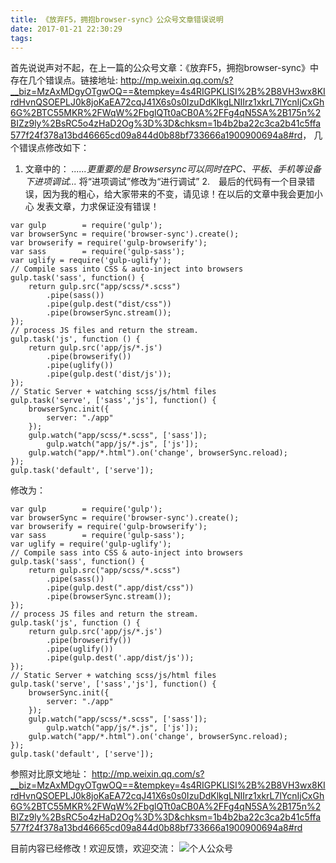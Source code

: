 ```yaml
---
title: 《放弃F5，拥抱browser-sync》公众号文章错误说明
date: 2017-01-21 22:30:29
tags:
---
```


首先说说声对不起，在上一篇的公众号文章：《放弃F5，拥抱browser-sync》中存在几个错误点。链接地址:
<http://mp.weixin.qq.com/s?__biz=MzAxMDgyOTgwOQ==&tempkey=4s4RIGPKLlSI%2B%2B8VH3wx8KIrdHvnQSOEPLJ0k8joKaEA72cqJ41X6s0s0IzuDdKlkgLNIIrz1xkrL7lYcnIjCxGh6G%2BTC55MKR%2FWqW%2FbglQTt0aCB0A%2FFg4qN5SA%2B175n%2BIZz9ly%2BsRC5o4zHaD2Og%3D%3D&chksm=1b4b2ba22c3ca2b41c5ffa577f24f378a13bd46665cd09a844d0b88bf733666a1900900694a8#rd>，
几个错误点修改如下：
1. 文章中的：
*......更重要的是 Browsersync可以同时在PC、平板、手机等设备下进项调试...*
将“进项调试”修改为“进行调试”
2.　最后的代码有一个目录错误，因为我的粗心，给大家带来的不变，请见谅！在以后的文章中我会更加小心
发表文章，力求保证没有错误！
```
var gulp        = require('gulp');
var browserSync = require('browser-sync').create();
var browserify = require('gulp-browserify');
var sass        = require('gulp-sass');
var uglify = require('gulp-uglify');
// Compile sass into CSS & auto-inject into browsers
gulp.task('sass', function() {
    return gulp.src("app/scss/*.scss")
        .pipe(sass())
        .pipe(gulp.dest("dist/css"))
        .pipe(browserSync.stream());
});
// process JS files and return the stream.
gulp.task('js', function () {
    return gulp.src('app/js/*.js')
        .pipe(browserify())
        .pipe(uglify())
        .pipe(gulp.dest('dist/js'));
});
// Static Server + watching scss/js/html files
gulp.task('serve', ['sass','js'], function() {
    browserSync.init({
        server: "./app"
    });
    gulp.watch("app/scss/*.scss", ['sass']);
        gulp.watch("app/js/*.js", ['js']);
    gulp.watch("app/*.html").on('change', browserSync.reload);
});
gulp.task('default', ['serve']);
```
修改为：
```
var gulp        = require('gulp');
var browserSync = require('browser-sync').create();
var browserify = require('gulp-browserify');
var sass        = require('gulp-sass');
var uglify = require('gulp-uglify');
// Compile sass into CSS & auto-inject into browsers
gulp.task('sass', function() {
    return gulp.src("app/scss/*.scss")
        .pipe(sass())
        .pipe(gulp.dest(".app/dist/css"))
        .pipe(browserSync.stream());
});
// process JS files and return the stream.
gulp.task('js', function () {
    return gulp.src('app/js/*.js')
        .pipe(browserify())
        .pipe(uglify())
        .pipe(gulp.dest('.app/dist/js'));
});
// Static Server + watching scss/js/html files
gulp.task('serve', ['sass','js'], function() {
    browserSync.init({
        server: "./app"
    });
    gulp.watch("app/scss/*.scss", ['sass']);
        gulp.watch("app/js/*.js", ['js']);
    gulp.watch("app/*.html").on('change', browserSync.reload);
});
gulp.task('default', ['serve']);
```
参照对比原文地址：
http://mp.weixin.qq.com/s?__biz=MzAxMDgyOTgwOQ==&tempkey=4s4RIGPKLlSI%2B%2B8VH3wx8KIrdHvnQSOEPLJ0k8joKaEA72cqJ41X6s0s0IzuDdKlkgLNIIrz1xkrL7lYcnIjCxGh6G%2BTC55MKR%2FWqW%2FbglQTt0aCB0A%2FFg4qN5SA%2B175n%2BIZz9ly%2BsRC5o4zHaD2Og%3D%3D&chksm=1b4b2ba22c3ca2b41c5ffa577f24f378a13bd46665cd09a844d0b88bf733666a1900900694a8#rd

目前内容已经修改！欢迎反馈，欢迎交流：
![个人公众号](http://mmbiz.qpic.cn/mmbiz_png/bLPd4tHRLu6MfYBKkZ6Rkk5E2H92YaZN1JO92ub5SEVFEPxCHY8PCRHTLUHXiaghl4p7hRnxT8yySSdl7ZV7epA/640?wx_fmt=png&tp=webp&wxfrom=5&wx_lazy=1)